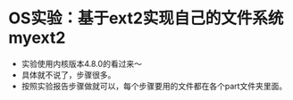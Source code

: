 # OS实验：基于ext2实现自己的文件系统myext2
- 实验使用内核版本4.8.0的看过来～
- 具体就不说了，步骤很多。
- 按照实验报告步骤做就可以，每个步骤要用的文件都在各个part文件夹里面。
